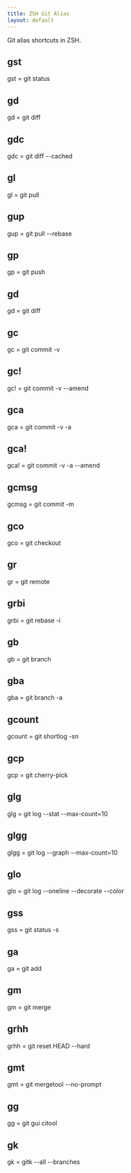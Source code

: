 ```yaml
---
title: ZSH Git Alias
layout: default
---
```


Git alias shortcuts in ZSH.

## gst
gst = git status

## gd
gd = git diff

## gdc
gdc = git diff --cached

## gl
gl = git pull

## gup
gup = git pull --rebase

## gp
gp = git push

## gd
gd = git diff

## gc
gc = git commit -v

## gc!
gc! = git commit -v --amend

## gca
gca = git commit -v -a

## gca!
gca! = git commit -v -a --amend

## gcmsg
gcmsg = git commit -m

## gco
gco = git checkout

## gr
gr = git remote

## grbi
grbi = git rebase -i

## gb
gb = git branch

## gba
gba = git branch -a

## gcount
gcount = git shortlog -sn

## gcp
gcp = git cherry-pick

## glg
glg = git log --stat --max-count=10

## glgg
glgg = git log --graph --max-count=10

## glo
glo = git log --oneline --decorate --color

## gss
gss = git status -s

## ga
ga = git add

## gm
gm = git merge

## grhh
grhh = git reset HEAD --hard

## gmt
gmt = git mergetool --no-prompt

## gg
gg = git gui citool

## gk
gk = gitk --all --branches
